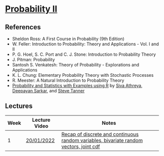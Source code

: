 #  [Probability II](https://sites.google.com/view/parthanilroy/home/teaching/probability-ii)




## References
- Sheldon Ross: A First Course in Probability (9th Edition)
- W. Feller: Introduction to Probability: Theory and Applications - Vol. I and II
- P. G. Hoel, S. C. Port and C. J. Stone: Introduction to Probability Theory
- J. Pitman: Probability
- Santosh S. Venkatesh: Theory of Probability - Explorations and Applications
- K. L. Chung: Elementary Probability Theory with Stochastic Processes
- R. Meester: A Natural Introduction to Probability Theory
- [Probability and Statistics with Examples using R](https://www.isibang.ac.in/~athreya/psweur) by [Siva Athreya](https://www.isibang.ac.in/~athreya), [Deepayan Sarkar](https://www.isid.ac.in/~deepayan/), and [Steve Tanner](https://www.eou.edu/math/math-faculty/)



## Lectures
| Week | Lecture Video| Notes |
| --- | --- | --- |
| 1 | [20/01/2022](https://drive.google.com/file/d/1NXuWWAprf1hN117K867zn1lz3bccHeLT/view) | [Recap of discrete and continuous random variables, bivariate random vectors, joint cdf](Lecture-Notes/Lecture-01.pdf) |


